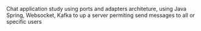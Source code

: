 Chat application study using ports and adapters architeture, using Java Spring, Websocket, Kafka to up a server permiting send messages to all or specific users 
